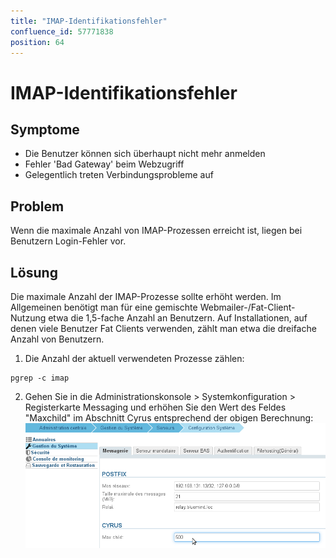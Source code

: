 ```yaml
---
title: "IMAP-Identifikationsfehler"
confluence_id: 57771838
position: 64
---
```

# IMAP-Identifikationsfehler


## Symptome

- Die Benutzer können sich überhaupt nicht mehr anmelden
- Fehler 'Bad Gateway' beim Webzugriff
- Gelegentlich treten Verbindungsprobleme auf


## Problem

Wenn die maximale Anzahl von IMAP-Prozessen erreicht ist, liegen bei Benutzern Login-Fehler vor.

## Lösung

Die maximale Anzahl der IMAP-Prozesse sollte erhöht werden.
Im Allgemeinen benötigt man für eine gemischte Webmailer-/Fat-Client-Nutzung etwa die 1,5-fache Anzahl an Benutzern. Auf Installationen, auf denen viele Benutzer Fat Clients verwenden, zählt man etwa die dreifache Anzahl von Benutzern.

1. Die Anzahl der aktuell verwendeten Prozesse zählen:


```
pgrep -c imap
```


2. Gehen Sie in die Administrationskonsole > Systemkonfiguration > Registerkarte Messaging und erhöhen Sie den Wert des Feldes "Maxchild" im Abschnitt Cyrus entsprechend der obigen Berechnung:![](../../attachments/57771838/57771840.png)


